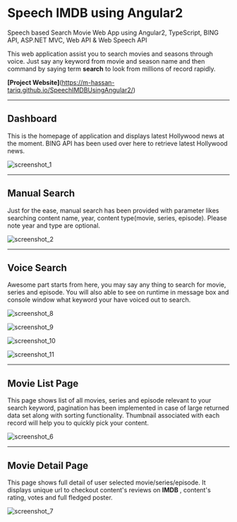 # Speech IMDB using Angular2
Speech based Search Movie Web App using Angular2, TypeScript, BING API, ASP.NET MVC, Web API & Web Speech API

This web application assist you to search movies and seasons through voice. Just say any keyword from movie and season name and then command by saying term **search** to look from millions of record rapidly.

**[Project Website]**(https://m-hassan-tariq.github.io/SpeechIMDBUsingAngular2/)

-------------

## Dashboard
This is the homepage of application and displays latest Hollywood news at the moment. BING API has been used over here to retrieve latest Hollywood news.

![screenshot_1](https://cloud.githubusercontent.com/assets/10474169/20869786/fb22caf0-ba2e-11e6-8eb4-b177169b8d58.png)

-------------

## Manual Search
Just for the ease, manual search has been provided with parameter likes searching content name, year, content type(movie, series, episode). Please note year and type are optional.

![screenshot_2](https://cloud.githubusercontent.com/assets/10474169/20869801/5587f8c6-ba2f-11e6-946b-e6a9da504c55.png)

-------------

## Voice Search
Awesome part starts from here, you may say any thing to search for movie, series and episode. You will also able to see on runtime in message box and console window what keyword your have voiced out to search.

![screenshot_8](https://cloud.githubusercontent.com/assets/10474169/20869821/e29f9e12-ba2f-11e6-9356-c5dbd470b9c5.png)

![screenshot_9](https://cloud.githubusercontent.com/assets/10474169/20869823/e2abc016-ba2f-11e6-879f-6abaf1250035.png)

![screenshot_10](https://cloud.githubusercontent.com/assets/10474169/20869822/e2ab4e6a-ba2f-11e6-91f2-167b6167e76b.png)

![screenshot_11](https://cloud.githubusercontent.com/assets/10474169/20869824/e2abb904-ba2f-11e6-9346-8b0d8540e4e3.png)

-------------

## Movie List Page
This page shows list of all movies, series and episode relevant to your search keyword, pagination has been implemented in case of large returned data set along with sorting functionality. Thumbnail associated with each record will help you to quickly pick your content. 

![screenshot_6](https://cloud.githubusercontent.com/assets/10474169/20869838/4b51f34c-ba30-11e6-8933-7bc401b41896.png)

-------------

## Movie Detail Page
This page shows full detail of user selected movie/series/episode. It displays unique url to checkout content's reviews on **IMDB** , content's rating, votes and full fledged poster. 

![screenshot_7](https://cloud.githubusercontent.com/assets/10474169/20869852/ba49697e-ba30-11e6-864d-438d46e51b62.png)


